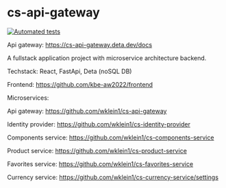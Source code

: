 # cs-api-gateway

[![Automated tests](https://github.com/wklein1/cs-api-gateway/actions/workflows/python-app.yml/badge.svg?branch=main)](https://github.com/wklein1/cs-api-gateway/actions/workflows/python-app.yml)


Api gateway: https://cs-api-gateway.deta.dev/docs

A fullstack application project with microservice architecture backend.

Techstack: React, FastApi, Deta (noSQL DB)

Frontend: https://github.com/kbe-aw2022/frontend

Microservices:

Api gateway: https://github.com/wklein1/cs-api-gateway

Identity provider: https://github.com/wklein1/cs-identity-provider

Components service: https://github.com/wklein1/cs-components-service

Product service: https://github.com/wklein1/cs-product-service

Favorites service: https://github.com/wklein1/cs-favorites-service

Currency service: https://github.com/wklein1/cs-currency-service/settings
